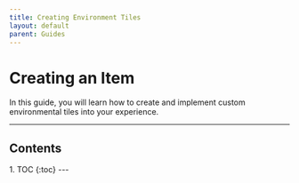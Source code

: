 ```yaml
---
title: Creating Environment Tiles
layout: default
parent: Guides
---
```


# Creating an Item
In this guide, you will learn how to create and implement custom environmental tiles into your experience.

---
<h2 class="text-delta">Contents</h2>
1. TOC
{:toc}
---

